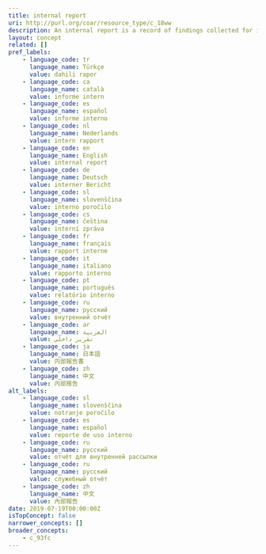 ```yaml
---
title: internal report
uri: http://purl.org/coar/resource_type/c_18ww
description: An internal report is a record of findings collected for internal use. It is not designed to be made public and may include confidential or proprietary information.
layout: concept
related: []
pref_labels:
    - language_code: tr
      language_name: Türkçe
      value: dahili rapor
    - language_code: ca
      language_name: català
      value: informe intern
    - language_code: es
      language_name: español
      value: informe interno
    - language_code: nl
      language_name: Nederlands
      value: intern rapport
    - language_code: en
      language_name: English
      value: internal report
    - language_code: de
      language_name: Deutsch
      value: interner Bericht
    - language_code: sl
      language_name: slovenščina
      value: interno poročilo
    - language_code: cs
      language_name: čeština
      value: interní zpráva
    - language_code: fr
      language_name: français
      value: rapport interne
    - language_code: it
      language_name: italiano
      value: rapporto interno
    - language_code: pt
      language_name: português
      value: relatório interno
    - language_code: ru
      language_name: русский
      value: внутренний отчёт
    - language_code: ar
      language_name: العربية
      value: تقرير داخلي
    - language_code: ja
      language_name: 日本語
      value: 内部報告書
    - language_code: zh
      language_name: 中文
      value: 内部报告
alt_labels:
    - language_code: sl
      language_name: slovenščina
      value: notranje poročilo
    - language_code: es
      language_name: español
      value: reporte de uso interno
    - language_code: ru
      language_name: русский
      value: отчёт для внутренней рассылки
    - language_code: ru
      language_name: русский
      value: служебный отчёт
    - language_code: zh
      language_name: 中文
      value: 內部報告
date: 2019-07-19T00:00:00Z
isTopConcept: false
narrower_concepts: []
broader_concepts:
    - c_93fc
---
```



